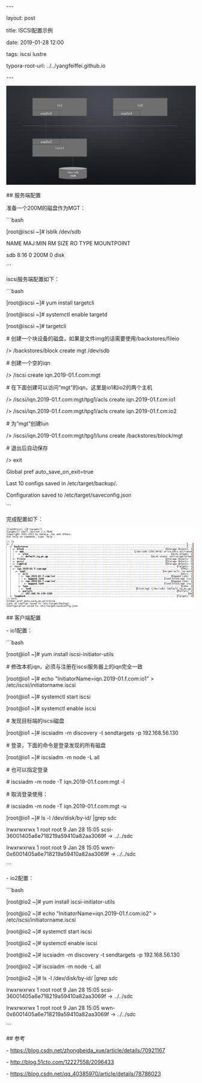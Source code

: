 
\---

layout: post

title: ISCSI配置示例

date: 2019-01-28 12:00

tags: iscsi lustre 

typora-root-url: ../../yangfeiffei.github.io



\---









![](/images/iscsi-config-example/top.jpg)





\## 服务端配置



准备一个200M的磁盘作为MGT：



\```bash

[root@iscsi ~]# lsblk /dev/sdb 

NAME MAJ:MIN RM SIZE RO TYPE MOUNTPOINT

sdb 8:16 0 200M 0 disk 

\```



iscsi服务端配置如下：



\```bash

[root@iscsi ~]# yum install targetcli

[root@iscsi ~]# systemctl enable targetd

[root@iscsi ~]# targetcli 

\# 创建一个块设备的磁盘，如果是文件img的话需要使用/backstores/fileio

/> /backstores/block create mgt /dev/sdb 

\# 创建一个空的iqn

/> /iscsi create iqn.2019-01.f.com:mgt

\# 在下面创建可以访问“mgt”的iqn，这里是io1和io2的两个主机

/> /iscsi/iqn.2019-01.f.com:mgt/tpg1/acls create iqn.2019-01.f.cm:io1

/> /iscsi/iqn.2019-01.f.com:mgt/tpg1/acls create iqn.2019-01.f.cm:io2

\# 为“mgt”创建lun

/> /iscsi/iqn.2019-01.f.com:mgt/tpg1/luns create /backstores/block/mgt 

\# 退出后自动保存

/> exit

Global pref auto_save_on_exit=true

Last 10 configs saved in /etc/target/backup/.

Configuration saved to /etc/target/saveconfig.json

\```



完成配置如下：





![](/images/iscsi-config-example/iscsi-config.png)





\## 客户端配置



\- io1配置：



\```bash

[root@io1 ~]# yum install iscsi-initiator-utils

\# 修改本机iqn，必须与注册在iscsi服务器上的iqn完全一致

[root@io1 ~]# echo "InitiatorName=iqn.2019-01.f.com:io1" > /etc/iscsi/initiatorname.iscsi 

[root@io1 ~]# systemctl start iscsi

[root@io1 ~]# systemctl enable iscsi

\# 发现目标端的iscsi磁盘

[root@io1 ~]# iscsiadm -m discovery -t sendtargets -p 192.168.56.130

\# 登录，下面的命令是登录发现的所有磁盘

[root@io1 ~]# iscsiadm -m node -L all

\# 也可以指定登录

\# iscsiadm -m node -T iqn.2019-01.f.com:mgt -l 

\# 取消登录使用：

\# iscsiadm -m node -T iqn.2019-01.f.com:mgt -u

[root@io1 ~]# ls -l /dev/disk/by-id/ |grep sdc

lrwxrwxrwx 1 root root 9 Jan 28 15:05 scsi-36001405a6e718219a59410a82aa3069f -> ../../sdc

lrwxrwxrwx 1 root root 9 Jan 28 15:05 wwn-0x6001405a6e718219a59410a82aa3069f -> ../../sdc

\```



\- io2配置：



\```bash

[root@io2 ~]# yum install iscsi-initiator-utils

[root@io2 ~]# echo "InitiatorName=iqn.2019-01.f.com:io2" > /etc/iscsi/initiatorname.iscsi 

[root@io2 ~]# systemctl start iscsi

[root@io2 ~]# systemctl enable iscsi

[root@io2 ~]# iscsiadm -m discovery -t sendtargets -p 192.168.56.130

[root@io2 ~]# iscsiadm -m node -L all

[root@io2 ~]# ls -l /dev/disk/by-id/ |grep sdc

lrwxrwxrwx 1 root root 9 Jan 28 15:05 scsi-36001405a6e718219a59410a82aa3069f -> ../../sdc

lrwxrwxrwx 1 root root 9 Jan 28 15:05 wwn-0x6001405a6e718219a59410a82aa3069f -> ../../sdc

\```



\## 参考

\- https://blog.csdn.net/zhongbeida_xue/article/details/70921167

\- http://blog.51cto.com/12227558/2096433

\- https://blog.csdn.net/qq_40385970/article/details/78786023

